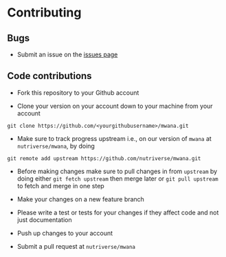# Contributing

## Bugs

* Submit an issue on the [issues page](https://github.com/nutriverse/mwana/issues)

## Code contributions

* Fork this repository to your Github account

* Clone your version on your account down to your machine from your account 

```
git clone https://github.com/<yourgithubusername>/mwana.git
```

* Make sure to track progress upstream i.e., on our version of `mwana` 
at `nutriverse/mwana`, by doing 

```
git remote add upstream https://github.com/nutriverse/mwana.git
```

* Before making changes make sure to pull changes in from `upstream` by doing 
either `git fetch upstream` then merge later or `git pull upstream` to fetch 
and merge in one step

* Make your changes on a new feature branch

* Please write a test or tests for your changes if they affect code and not just 
documentation

* Push up changes to your account

* Submit a pull request at `nutriverse/mwana`
